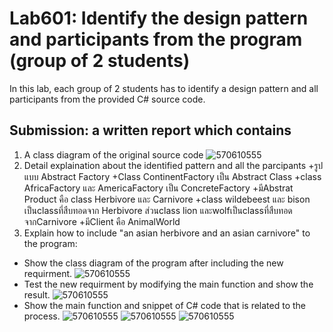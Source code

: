 # Lab601: Identify the design pattern and participants from the program (group of 2 students)

In this lab, each group of 2 students has to identify a design pattern and all participants 
from the provided C# source code. 

## Submission: a written report which contains

1. A class diagram of the original source code
![570610555](https://scontent-hkg3-1.xx.fbcdn.net/hphotos-xta1/v/t35.0-12/12116231_1052620774790384_760509384_o.jpg?oh=46850649e3efeef7c631f09c044153e0&oe=56108575)
2. Detail explaination about the identified pattern and all the parcipants
  +รูปแบบ Abstract Factory
  +Class ContinentFactory เป็น Abstract Class
  +class AfricaFactory และ AmericaFactory เป็น ConcreteFactory
  +มีAbstrat Product คือ class Herbivore และ Carnivore 
  +class  wildebeest และ bison เป็นclassที่สืบทอดจาก Herbivore ส่วนclass lion และwolfเป็นclassที่สืบทอดจากCarnivore
  +มีClient คือ AnimalWorld
3. Explain how to include "an asian herbivore and an asian carnivore" to the program: 
  - Show the class diagram of the program after including the new requirment.
![570610555](https://fbcdn-sphotos-h-a.akamaihd.net/hphotos-ak-xpt1/v/t35.0-12/12116077_1052621251457003_1748200746_o.jpg?oh=978b7e5a6cb4fba93fb5fe044e9f246f&oe=5610F6BB&__gda__=1443927184_4fdda67eed73bda079b44b6636175989)
  - Test the new requirment by modifying the main function and show the result.
![570610555](https://scontent-hkg3-1.xx.fbcdn.net/hphotos-xta1/v/t34.0-12/12077366_1052623094790152_821833890_n.jpg?oh=0395bf38f37135819627c29e003271b9&oe=5610F2C5)
  - Show the main function and snippet of C# code that is related to the process.
![570610555](https://scontent-hkg3-1.xx.fbcdn.net/hphotos-xpt1/v/t34.0-12/12067866_1052623598123435_283131417_n.jpg?oh=5b47c78cf95f23e125aeed1ed6ce2869&oe=5610FB99)
![570610555](https://scontent-hkg3-1.xx.fbcdn.net/hphotos-xat1/v/t34.0-12/12048870_1052626441456484_512508214_n.jpg?oh=bf24e1668993a4cc8237913f03f78893&oe=5610EFE4)
![570610555](https://scontent-hkg3-1.xx.fbcdn.net/hphotos-xpt1/v/t34.0-12/12086963_1052626801456448_1170272364_n.jpg?oh=72f0aba9f70e5148828f914946663c9b&oe=561081E2)
